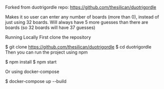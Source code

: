 Forked from duotrigordle repo: https://github.com/thesilican/duotrigordle

Makes it so user can enter any number of boards (more than 0), instead of just using 32 boards.
Will always have 5 more guesses than there are boards (so 32 boards will have 37 guesses)

Running Locally
First clone the repository

$ git clone https://github.com/thesilican/duotrigordle
$ cd duotrigordle
Then you can run the project using npm

$ npm install
$ npm start

Or using docker-compose

$ docker-compose up --build
